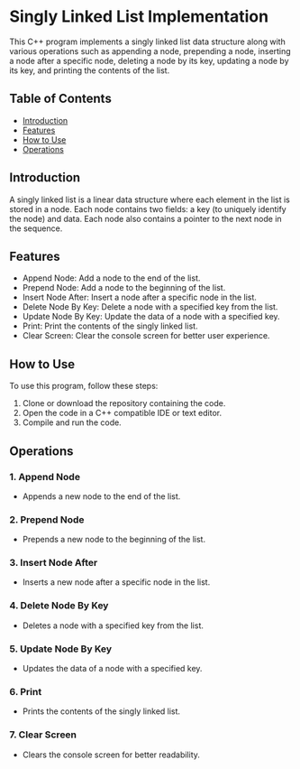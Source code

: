 # Singly Linked List Implementation

This C++ program implements a singly linked list data structure along with various operations such as appending a node, prepending a node, inserting a node after a specific node, deleting a node by its key, updating a node by its key, and printing the contents of the list.

## Table of Contents

- [Introduction](#introduction)
- [Features](#features)
- [How to Use](#how-to-use)
- [Operations](#operations)

## Introduction

A singly linked list is a linear data structure where each element in the list is stored in a node. Each node contains two fields: a key (to uniquely identify the node) and data. Each node also contains a pointer to the next node in the sequence.

## Features

- Append Node: Add a node to the end of the list.
- Prepend Node: Add a node to the beginning of the list.
- Insert Node After: Insert a node after a specific node in the list.
- Delete Node By Key: Delete a node with a specified key from the list.
- Update Node By Key: Update the data of a node with a specified key.
- Print: Print the contents of the singly linked list.
- Clear Screen: Clear the console screen for better user experience.

## How to Use

To use this program, follow these steps:

1. Clone or download the repository containing the code.
2. Open the code in a C++ compatible IDE or text editor.
3. Compile and run the code.

## Operations

### 1. Append Node
   - Appends a new node to the end of the list.

### 2. Prepend Node
   - Prepends a new node to the beginning of the list.

### 3. Insert Node After
   - Inserts a new node after a specific node in the list.

### 4. Delete Node By Key
   - Deletes a node with a specified key from the list.

### 5. Update Node By Key
   - Updates the data of a node with a specified key.

### 6. Print
   - Prints the contents of the singly linked list.

### 7. Clear Screen
   - Clears the console screen for better readability.

